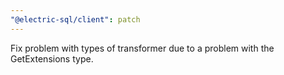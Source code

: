 ```yaml
---
"@electric-sql/client": patch
---
```


Fix problem with types of transformer due to a problem with the GetExtensions type.
